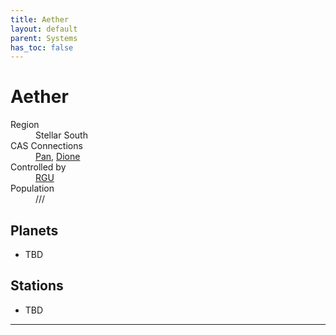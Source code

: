 ```yaml
---
title: Aether
layout: default
parent: Systems
has_toc: false
---
```


# Aether
<dl>
    <dt>Region</dt><dd>Stellar South</dd>
    <dt>CAS Connections</dt><dd><a href="../pan/">Pan</a>, <a href="../dione/">Dione</a></dd>
    <dt>Controlled by</dt><dd><a href="../../factions/rgu.html">RGU</a></dd>
    <dt>Population</dt><dd>///</dd>
</dl>

## Planets
* TBD

## Stations
* TBD

----
